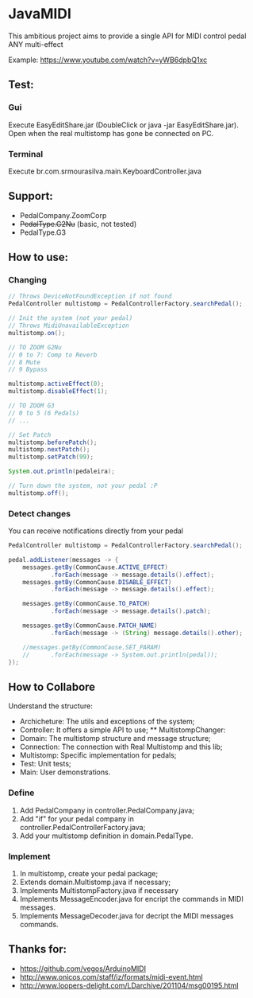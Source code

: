 JavaMIDI
=============

This ambitious project aims to provide a single API for MIDI control pedal ANY multi-effect



Example: https://www.youtube.com/watch?v=yWB6dpbQ1xc

Test:
--------

### Gui

Execute EasyEditShare.jar (DoubleClick or java -jar EasyEditShare.jar). Open when the real multistomp has gone be connected on PC.

### Terminal

Execute br.com.srmourasilva.main.KeyboardController.java
 
Support:
--------
* PedalCompany.ZoomCorp
 * ~~PedalType.G2Nu~~ (basic, not tested)
 * PedalType.G3

How to use:
-----------

### Changing

```java
// Throws DeviceNotFoundException if not found
PedalController multistomp = PedalControllerFactory.searchPedal();

// Init the system (not your pedal)
// Throws MidiUnavailableException
multistomp.on();

// TO ZOOM G2Nu
// 0 to 7: Comp to Reverb
// 8 Mute
// 9 Bypass

multistomp.activeEffect(0);
multistomp.disableEffect(1);

// TO ZOOM G3
// 0 to 5 (6 Pedals)
// ...

// Set Patch
multistomp.beforePatch();
multistomp.nextPatch();
multistomp.setPatch(99);

System.out.println(pedaleira);

// Turn down the system, not your pedal :P
multistomp.off();
```

### Detect changes

You can receive notifications directly from your pedal

```java
PedalController multistomp = PedalControllerFactory.searchPedal();

pedal.addListener(messages -> {
	messages.getBy(CommonCause.ACTIVE_EFFECT)
			.forEach(message -> message.details().effect);
	messages.getBy(CommonCause.DISABLE_EFFECT)
			.forEach(message -> message.details().effect);

	messages.getBy(CommonCause.TO_PATCH)
			.forEach(message -> message.details().patch);

	messages.getBy(CommonCause.PATCH_NAME)
			.forEach(message -> (String) message.details().other);

	//messages.getBy(CommonCause.SET_PARAM)
	//		.forEach(message -> System.out.println(pedal));
});
```

How to Collabore
----------------

Understand the structure:

* Archicheture: The utils and exceptions of the system;
* Controller: It offers a simple API to use;
** MultistompChanger: 
* Domain: The multistomp structure and message structure;
* Connection: The connection with Real Multistomp and this lib;
* Multistomp: Specific implementation for pedals;
* Test: Unit tests;
* Main: User demonstrations.

### Define

1. Add PedalCompany in controller.PedalCompany.java;
2. Add "if" for your pedal company in controller.PedalControllerFactory.java;
3. Add your multistomp definition in domain.PedalType.

### Implement

1. In multistomp, create your pedal package;
2. Extends domain.Multistomp.java if necessary;
3. Implements MultistompFactory.java if necessary
4. Implements MessageEncoder.java for encript the commands in MIDI messages.
4. Implements MessageDecoder.java for decript the MIDI messages commands.

Thanks for:
-----------
* https://github.com/vegos/ArduinoMIDI
* http://www.onicos.com/staff/iz/formats/midi-event.html
* http://www.loopers-delight.com/LDarchive/201104/msg00195.html